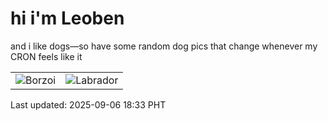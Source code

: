 # hi i'm Leoben

and i like dogs—so have some random dog pics that change whenever my CRON feels like it

|  |  |
|--------|----------|
| ![Borzoi](https://random-dog-vercel.vercel.app/api/random-borzoi?v=1757154832) | ![Labrador](https://random-dog-vercel.vercel.app/api/random-labrador?v=1757154832) |

Last updated: 2025-09-06 18:33 PHT
